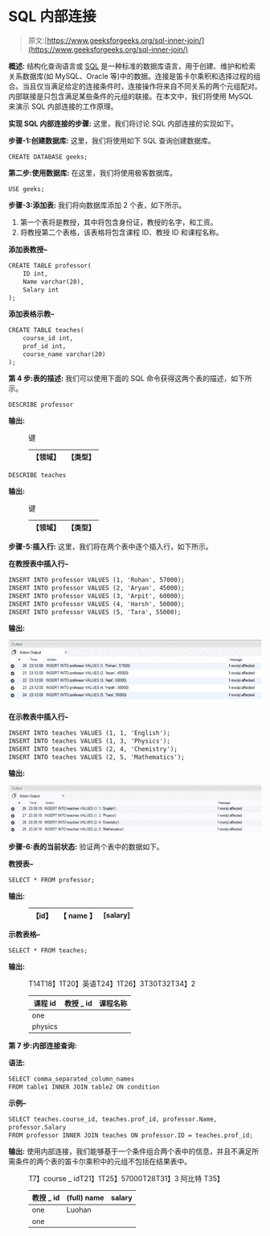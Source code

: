 # SQL 内部连接

> 原文:[https://www.geeksforgeeks.org/sql-inner-join/](https://www.geeksforgeeks.org/sql-inner-join/)

**概述:**
结构化查询语言或 [SQL](https://www.geeksforgeeks.org/sql-tutorial/) 是一种标准的数据库语言，用于创建、维护和检索关系数据库(如 MySQL、Oracle 等)中的数据。连接是笛卡尔乘积和选择过程的组合。当且仅当满足给定的连接条件时，连接操作将来自不同关系的两个元组配对。内部联接是只包含满足某些条件的元组的联接。在本文中，我们将使用 MySQL 来演示 SQL 内部连接的工作原理。

**实现 SQL 内部连接的步骤:**
这里，我们将讨论 SQL 内部连接的实现如下。

**步骤-1:创建数据库:**
这里，我们将使用如下 SQL 查询创建数据库。

```
CREATE DATABASE geeks;
```

**第二步:使用数据库:**
在这里，我们将使用极客数据库。

```
USE geeks;
```

**步骤-3:添加表:**
我们将向数据库添加 2 个表，如下所示。

1.  第一个表将是教授，其中将包含身份证，教授的名字，和工资。
2.  将教授第二个表格，该表格将包含课程 ID、教授 ID 和课程名称。

**添加表教授–**

```
CREATE TABLE professor(
    ID int,
    Name varchar(20),
    Salary int
);
```

**添加表格示教–**

```
CREATE TABLE teaches(
    course_id int,
    prof_id int,
    course_name varchar(20)
);
```

**第 4 步:表的描述:**
我们可以使用下面的 SQL 命令获得这两个表的描述，如下所示。

```
DESCRIBE professor
```

**输出:**

<figure class="table">键

| 【领域】 | 【类型】 |
| --- | --- |

</figure>

```
DESCRIBE teaches
```

**输出:**

<figure class="table">键

| 【领域】 | 【类型】 |
| --- | --- |

</figure>

**步骤-5:插入行:**
这里，我们将在两个表中逐个插入行，如下所示。

**在教授表中插入行–**

```
INSERT INTO professor VALUES (1, 'Rohan', 57000);
INSERT INTO professor VALUES (2, 'Aryan', 45000);
INSERT INTO professor VALUES (3, 'Arpit', 60000);
INSERT INTO professor VALUES (4, 'Harsh', 50000);
INSERT INTO professor VALUES (5, 'Tara', 55000);
```

**输出:**

![](img/2f608960c3062e7eee088b0415c82650.png)

**在示教表中插入行–**

```
INSERT INTO teaches VALUES (1, 1, 'English');
INSERT INTO teaches VALUES (1, 3, 'Physics');
INSERT INTO teaches VALUES (2, 4, 'Chemistry');
INSERT INTO teaches VALUES (2, 5, 'Mathematics');
```

**输出:**

![](img/1c8e6627eb1ff3e60f465693d2a8ea77.png)

**步骤-6:表的当前状态:**
验证两个表中的数据如下。

**教授表–**

```
SELECT * FROM professor;
```

**输出:**

<figure class="table">

| 【id】 | 【 name 】 | [salary] |
| --- | --- | --- |

</figure>

**示教表格–**

```
SELECT * FROM teaches;
```

**输出:**

<figure class="table">T14T18】1T20】英语T24】1T26】3T30T32T34】2

| 课程 id | 教授 _ id | 课程名称 |
| --- | --- | --- |
| one |
| physics |

</figure>

**第 7 步:内部连接查询:**

**语法:**

```
SELECT comma_separated_column_names
FROM table1 INNER JOIN table2 ON condition
```

**示例–**

```
SELECT teaches.course_id, teaches.prof_id, professor.Name, professor.Salary
FROM professor INNER JOIN teaches ON professor.ID = teaches.prof_id;
```

**输出:**
使用内部连接，我们能够基于一个条件组合两个表中的信息，并且不满足所需条件的两个表的笛卡尔乘积中的元组不包括在结果表中。

<figure class="table">T7】course _ idT21】1T25】57000T28T31】3 阿比特 T35】

| 教授 _ id | (full) name | salary |
| --- | --- | --- |
| one | Luohan |
| one |

</figure>